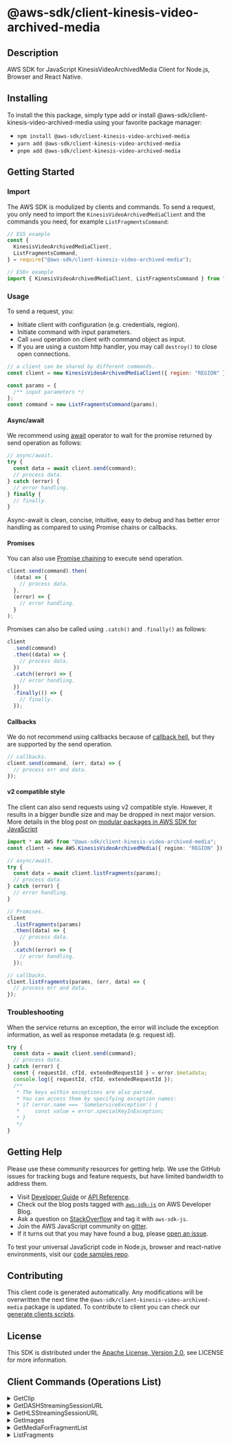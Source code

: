 <!-- generated file, do not edit directly -->

# @aws-sdk/client-kinesis-video-archived-media

## Description

AWS SDK for JavaScript KinesisVideoArchivedMedia Client for Node.js, Browser and React Native.

<p></p>

## Installing

To install the this package, simply type add or install @aws-sdk/client-kinesis-video-archived-media
using your favorite package manager:

- `npm install @aws-sdk/client-kinesis-video-archived-media`
- `yarn add @aws-sdk/client-kinesis-video-archived-media`
- `pnpm add @aws-sdk/client-kinesis-video-archived-media`

## Getting Started

### Import

The AWS SDK is modulized by clients and commands.
To send a request, you only need to import the `KinesisVideoArchivedMediaClient` and
the commands you need, for example `ListFragmentsCommand`:

```js
// ES5 example
const {
  KinesisVideoArchivedMediaClient,
  ListFragmentsCommand,
} = require("@aws-sdk/client-kinesis-video-archived-media");
```

```ts
// ES6+ example
import { KinesisVideoArchivedMediaClient, ListFragmentsCommand } from "@aws-sdk/client-kinesis-video-archived-media";
```

### Usage

To send a request, you:

- Initiate client with configuration (e.g. credentials, region).
- Initiate command with input parameters.
- Call `send` operation on client with command object as input.
- If you are using a custom http handler, you may call `destroy()` to close open connections.

```js
// a client can be shared by different commands.
const client = new KinesisVideoArchivedMediaClient({ region: "REGION" });

const params = {
  /** input parameters */
};
const command = new ListFragmentsCommand(params);
```

#### Async/await

We recommend using [await](https://developer.mozilla.org/en-US/docs/Web/JavaScript/Reference/Operators/await)
operator to wait for the promise returned by send operation as follows:

```js
// async/await.
try {
  const data = await client.send(command);
  // process data.
} catch (error) {
  // error handling.
} finally {
  // finally.
}
```

Async-await is clean, concise, intuitive, easy to debug and has better error handling
as compared to using Promise chains or callbacks.

#### Promises

You can also use [Promise chaining](https://developer.mozilla.org/en-US/docs/Web/JavaScript/Guide/Using_promises#chaining)
to execute send operation.

```js
client.send(command).then(
  (data) => {
    // process data.
  },
  (error) => {
    // error handling.
  }
);
```

Promises can also be called using `.catch()` and `.finally()` as follows:

```js
client
  .send(command)
  .then((data) => {
    // process data.
  })
  .catch((error) => {
    // error handling.
  })
  .finally(() => {
    // finally.
  });
```

#### Callbacks

We do not recommend using callbacks because of [callback hell](http://callbackhell.com/),
but they are supported by the send operation.

```js
// callbacks.
client.send(command, (err, data) => {
  // process err and data.
});
```

#### v2 compatible style

The client can also send requests using v2 compatible style.
However, it results in a bigger bundle size and may be dropped in next major version. More details in the blog post
on [modular packages in AWS SDK for JavaScript](https://aws.amazon.com/blogs/developer/modular-packages-in-aws-sdk-for-javascript/)

```ts
import * as AWS from "@aws-sdk/client-kinesis-video-archived-media";
const client = new AWS.KinesisVideoArchivedMedia({ region: "REGION" });

// async/await.
try {
  const data = await client.listFragments(params);
  // process data.
} catch (error) {
  // error handling.
}

// Promises.
client
  .listFragments(params)
  .then((data) => {
    // process data.
  })
  .catch((error) => {
    // error handling.
  });

// callbacks.
client.listFragments(params, (err, data) => {
  // process err and data.
});
```

### Troubleshooting

When the service returns an exception, the error will include the exception information,
as well as response metadata (e.g. request id).

```js
try {
  const data = await client.send(command);
  // process data.
} catch (error) {
  const { requestId, cfId, extendedRequestId } = error.$metadata;
  console.log({ requestId, cfId, extendedRequestId });
  /**
   * The keys within exceptions are also parsed.
   * You can access them by specifying exception names:
   * if (error.name === 'SomeServiceException') {
   *     const value = error.specialKeyInException;
   * }
   */
}
```

## Getting Help

Please use these community resources for getting help.
We use the GitHub issues for tracking bugs and feature requests, but have limited bandwidth to address them.

- Visit [Developer Guide](https://docs.aws.amazon.com/sdk-for-javascript/v3/developer-guide/welcome.html)
  or [API Reference](https://docs.aws.amazon.com/AWSJavaScriptSDK/v3/latest/index.html).
- Check out the blog posts tagged with [`aws-sdk-js`](https://aws.amazon.com/blogs/developer/tag/aws-sdk-js/)
  on AWS Developer Blog.
- Ask a question on [StackOverflow](https://stackoverflow.com/questions/tagged/aws-sdk-js) and tag it with `aws-sdk-js`.
- Join the AWS JavaScript community on [gitter](https://gitter.im/aws/aws-sdk-js-v3).
- If it turns out that you may have found a bug, please [open an issue](https://github.com/aws/aws-sdk-js-v3/issues/new/choose).

To test your universal JavaScript code in Node.js, browser and react-native environments,
visit our [code samples repo](https://github.com/aws-samples/aws-sdk-js-tests).

## Contributing

This client code is generated automatically. Any modifications will be overwritten the next time the `@aws-sdk/client-kinesis-video-archived-media` package is updated.
To contribute to client you can check our [generate clients scripts](https://github.com/aws/aws-sdk-js-v3/tree/main/scripts/generate-clients).

## License

This SDK is distributed under the
[Apache License, Version 2.0](http://www.apache.org/licenses/LICENSE-2.0),
see LICENSE for more information.

## Client Commands (Operations List)

<details>
<summary>
GetClip
</summary>

[Command API Reference](https://docs.aws.amazon.com/AWSJavaScriptSDK/v3/latest/client/kinesis-video-archived-media/command/GetClipCommand/) / [Input](https://docs.aws.amazon.com/AWSJavaScriptSDK/v3/latest/Package/-aws-sdk-client-kinesis-video-archived-media/Interface/GetClipCommandInput/) / [Output](https://docs.aws.amazon.com/AWSJavaScriptSDK/v3/latest/Package/-aws-sdk-client-kinesis-video-archived-media/Interface/GetClipCommandOutput/)

</details>
<details>
<summary>
GetDASHStreamingSessionURL
</summary>

[Command API Reference](https://docs.aws.amazon.com/AWSJavaScriptSDK/v3/latest/client/kinesis-video-archived-media/command/GetDASHStreamingSessionURLCommand/) / [Input](https://docs.aws.amazon.com/AWSJavaScriptSDK/v3/latest/Package/-aws-sdk-client-kinesis-video-archived-media/Interface/GetDASHStreamingSessionURLCommandInput/) / [Output](https://docs.aws.amazon.com/AWSJavaScriptSDK/v3/latest/Package/-aws-sdk-client-kinesis-video-archived-media/Interface/GetDASHStreamingSessionURLCommandOutput/)

</details>
<details>
<summary>
GetHLSStreamingSessionURL
</summary>

[Command API Reference](https://docs.aws.amazon.com/AWSJavaScriptSDK/v3/latest/client/kinesis-video-archived-media/command/GetHLSStreamingSessionURLCommand/) / [Input](https://docs.aws.amazon.com/AWSJavaScriptSDK/v3/latest/Package/-aws-sdk-client-kinesis-video-archived-media/Interface/GetHLSStreamingSessionURLCommandInput/) / [Output](https://docs.aws.amazon.com/AWSJavaScriptSDK/v3/latest/Package/-aws-sdk-client-kinesis-video-archived-media/Interface/GetHLSStreamingSessionURLCommandOutput/)

</details>
<details>
<summary>
GetImages
</summary>

[Command API Reference](https://docs.aws.amazon.com/AWSJavaScriptSDK/v3/latest/client/kinesis-video-archived-media/command/GetImagesCommand/) / [Input](https://docs.aws.amazon.com/AWSJavaScriptSDK/v3/latest/Package/-aws-sdk-client-kinesis-video-archived-media/Interface/GetImagesCommandInput/) / [Output](https://docs.aws.amazon.com/AWSJavaScriptSDK/v3/latest/Package/-aws-sdk-client-kinesis-video-archived-media/Interface/GetImagesCommandOutput/)

</details>
<details>
<summary>
GetMediaForFragmentList
</summary>

[Command API Reference](https://docs.aws.amazon.com/AWSJavaScriptSDK/v3/latest/client/kinesis-video-archived-media/command/GetMediaForFragmentListCommand/) / [Input](https://docs.aws.amazon.com/AWSJavaScriptSDK/v3/latest/Package/-aws-sdk-client-kinesis-video-archived-media/Interface/GetMediaForFragmentListCommandInput/) / [Output](https://docs.aws.amazon.com/AWSJavaScriptSDK/v3/latest/Package/-aws-sdk-client-kinesis-video-archived-media/Interface/GetMediaForFragmentListCommandOutput/)

</details>
<details>
<summary>
ListFragments
</summary>

[Command API Reference](https://docs.aws.amazon.com/AWSJavaScriptSDK/v3/latest/client/kinesis-video-archived-media/command/ListFragmentsCommand/) / [Input](https://docs.aws.amazon.com/AWSJavaScriptSDK/v3/latest/Package/-aws-sdk-client-kinesis-video-archived-media/Interface/ListFragmentsCommandInput/) / [Output](https://docs.aws.amazon.com/AWSJavaScriptSDK/v3/latest/Package/-aws-sdk-client-kinesis-video-archived-media/Interface/ListFragmentsCommandOutput/)

</details>
